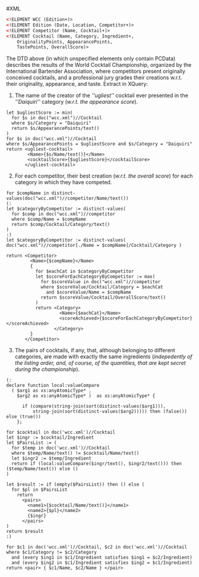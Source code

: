 #XML

~~~ xml
<!ELEMENT WCC (Edition+)>
<!ELEMENT Edition (Date, Location, Competitor+)>
<!ELEMENT Competitor (Name, Cocktail+)>
<!ELEMENT Cocktail (Name, Category, Ingredient+, 
	OriginalityPoints, AppearancePoints, 
	TastePoints, OverallScore)>
~~~

The DTD above (in which unspecified elements only contain PCData) describes the results of the World Cocktail Championship, organized by the International Bartender Association, where competitors present originally conceived cocktails, and a professional jury grades their creations w.r.t. their originality, appearance, and taste. Extract in XQuery:

1. The name of the creator of the *''ugliest''* cocktail ever presented in the *''Daiquiri''* category (*w.r.t. the appearance score*).

```xquery
let $ugliestScore := min(
  for $s in doc("wcc.xml")//Cocktail
  where $s/Category = "Daiquiri"
  return $s/AppearancePoints/text()
)
for $s in doc("wcc.xml")//Cocktail
where $s/AppearancePoints = $ugliestScore and $s/Category = "Daiquiri"
return <ugliest-cocktail>
        <Name>{$s/Name/text()}</Name>
        <cocktailScore>{$ugliestScore}</cocktailScore>
       </ugliest-cocktail>
```
2. For each competitor, their best creation (*w.r.t. the overall score*) for each category in which they have competed.

```xquery
for $compName in distinct-values(doc("wcc.xml")//competitor/Name/text())
(:
let $categoryByCompetitor := distinct-values(
  for $comp in doc("wcc.xml")//competitor
  where $comp/Name = $compName
  return $comp/Cocktail/Category/text()
)
:)
let $categoryByCompetitor := distinct-values( doc("wcc.xml")//competitor[./Name = $compName]/Cocktail/Category )

return <Competitor>
         <Name>{$compName}</Name>
         {
           for $eachCat in $categoryByCompetitor
           let $scoreForEachCategoryByCompetitor := max(
             for $scoreValue in doc("wcc.xml")//competitor
             where $scoreValue/Cocktail/Category = $eachCat
               and $scoreValue/Name = $compName
             return $scoreValue/Cocktail/OverallScore/text()
           ) 
           return <Category>
                    <Name>{$eachCat}</Name>
                    <scoreAchieved>{$scoreForEachCategoryByCompetitor}</scoreAchieved>
                  </Category>
         }
       </Competitor>
```

3. The pairs of cocktails, if any, that, although belonging to different categories, are made with exactly the same ingredients (*indepedently of the listing order, and, of course, of the quantities, that are kept secret during the championship*).

```xquery
(:
declare function local:valueCompare
  ( $arg1 as xs:anyAtomicType* ,
    $arg2 as xs:anyAtomicType* )  as xs:anyAtomicType* {
      
      if (compare(string-join(sort(distinct-values($arg1))),
          string-join(sort(distinct-values($arg2))))) then (false()) else (true())
    };

for $cocktail in doc('wcc.xml')//Cocktail
let $ingr := $cocktail/Ingredient
let $PairsList := (
  for $temp in doc('wcc.xml')//Cocktail
  where $temp/Name/text() != $cocktail/Name/text()
  let $ingr2 := $temp/Ingredient
  return if (local:valueCompare($ingr/text(), $ingr2/text())) then ($temp/Name/text()) else ()
)

let $result := if (empty($PairsList)) then () else (
  for $pl in $PairsList
    return
      <pairs> 
        <name1>{$cocktail/Name/text()}</name1>
        <name2>{$pl}</name2>        
        {$ingr}
      </pairs>
)
return $result
:)

for $c1 in doc('wcc.xml')//Cocktail, $c2 in doc('wcc.xml')//Cocktail
where $c1/Category != $c2/Category 
  and (every $ing1 in $c1/Ingredient satisfies $ing1 = $c2/Ingredient) 
  and (every $ing2 in $c1/Ingredient satisfies $ing2 = $c1/Ingredient)
return <pair> { $c1/Name, $c2/Name } </pair>
```

